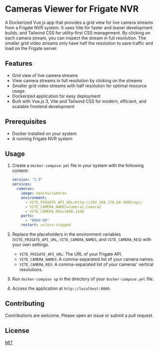 # Cameras Viewer for Frigate NVR

A Dockerized Vue.js app that provides a grid view for live camera streams from a Frigate NVR system. It uses Vite for faster and leaner development builds, and Tailwind CSS for utility-first CSS management. By clicking on each camera stream, you can inspect the stream in full resolution. The smaller grid video streams only have half the resolution to save traffic and load on the Frigate server.

## Features

- Grid view of live camera streams
- View camera streams in full resolution by clicking on the streams
- Smaller grid video streams with half resolution for optimal resource usage
- Dockerized application for easy deployment
- Built with Vue.js 3, Vite and Tailwind CSS for modern, efficient, and scalable frontend development

## Prerequisites

- Docker installed on your system
- A running Frigate NVR system

## Usage

1. Create a `docker-compose.yml` file in your system with the following content:

   ```yaml
   version: "3.9"
   services:
     cameras:
       image: meastw/cameras
       environment:
         - VITE_FRIGATE_API_URL=http://192.168.178.69:5000/api/
         - VITE_CAMERA_NAMES=Camera1,Camera2
         - VITE_CAMERA_RES=1080,1440
       ports:
         - "8080:80"
       restart: unless-stopped
   ```

2. Replace the placeholders in the environment variables (`VITE_FRIGATE_API_URL`, `VITE_CAMERA_NAMES`, and `VITE_CAMERA_RES`) with your own settings.

   - `VITE_FRIGATE_API_URL`: The URL of your Frigate API.
   - `VITE_CAMERA_NAMES`: A comma-separated list of your camera names.
   - `VITE_CAMERA_RES`: A comma-separated list of your cameras' vertical resolutions.

3. Run `docker-compose up` in the directory of your `docker-compose.yml` file.

4. Access the application at `http://localhost:8080`.

## Contributing

Contributions are welcome. Please open an issue or submit a pull request.

## License

[MIT](LICENSE)
